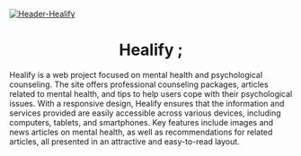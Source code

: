 <a href="https://ibb.co.com/Tg1n6SQ"><img src="https://i.ibb.co.com/d5t3FqN/Header-Healify.png" alt="Header-Healify" border="0"></a>

<h1 align="center" style="font-weight: bold;"> Healify ; </h1>


Healify is a web project focused on mental health and psychological counseling. The site offers professional counseling packages, articles related to mental health, and tips to help users cope with their psychological issues. With a responsive design, Healify ensures that the information and services provided are easily accessible across various devices, including computers, tablets, and smartphones. Key features include images and news articles on mental health, as well as recommendations for related articles, all presented in an attractive and easy-to-read layout.
